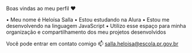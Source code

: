Boas vindas ao meu perfil ❤️

• Meu nome é Heloísa Salla
• Estou estudando na Alura
• Estou me desenvolvendo na linguagem JavaScript
• Utilizo esse espaço para minha organização e compartilhamento dos meu projetos desenvolvidos

Você pode entrar em contato comigo 📫
salla.heloisa@escola.pr.gov.br
